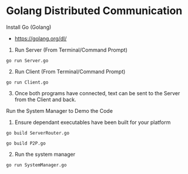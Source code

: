 # Golang Distributed Communication

Install Go (Golang)

 * https://golang.org/dl/


1. Run Server (From Terminal/Command Prompt)

```go run Server.go```

2. Run Client (From Terminal/Command Prompt)

```go run Client.go```

3. Once both programs have connected, text can be sent to the Server from the Client and back.


Run the System Manager to Demo the Code

1. Ensure dependant executables have been built for your platform

```go build ServerRouter.go```

```go build P2P.go```

2. Run the system manager

```go run SystemManager.go```